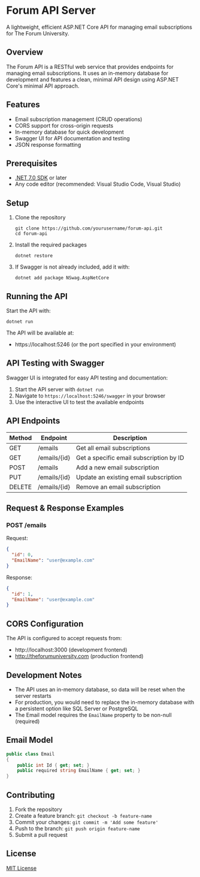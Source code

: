 # Forum API Server

A lightweight, efficient ASP.NET Core API for managing email subscriptions for The Forum University.

## Overview

The Forum API is a RESTful web service that provides endpoints for managing email subscriptions. It uses an in-memory database for development and features a clean, minimal API design using ASP.NET Core's minimal API approach.

## Features

- Email subscription management (CRUD operations)
- CORS support for cross-origin requests
- In-memory database for quick development
- Swagger UI for API documentation and testing
- JSON response formatting

## Prerequisites

- [.NET 7.0 SDK](https://dotnet.microsoft.com/download/dotnet/7.0) or later
- Any code editor (recommended: Visual Studio Code, Visual Studio)

## Setup

1. Clone the repository
   ```
   git clone https://github.com/yourusername/forum-api.git
   cd forum-api
   ```

2. Install the required packages
   ```
   dotnet restore
   ```
   
3. If Swagger is not already included, add it with:
   ```
   dotnet add package NSwag.AspNetCore
   ```

## Running the API

Start the API with:

```
dotnet run
```

The API will be available at:
- https://localhost:5246 (or the port specified in your environment)

## API Testing with Swagger

Swagger UI is integrated for easy API testing and documentation:

1. Start the API server with `dotnet run`
2. Navigate to `https://localhost:5246/swagger` in your browser
3. Use the interactive UI to test the available endpoints

## API Endpoints

| Method | Endpoint | Description |
|--------|----------|-------------|
| GET    | /emails  | Get all email subscriptions |
| GET    | /emails/{id} | Get a specific email subscription by ID |
| POST   | /emails  | Add a new email subscription |
| PUT    | /emails/{id} | Update an existing email subscription |
| DELETE | /emails/{id} | Remove an email subscription |

## Request & Response Examples

### POST /emails

Request:
```json
{
  "id": 0,
  "EmailName": "user@example.com"
}
```

Response:
```json
{
  "id": 1,
  "EmailName": "user@example.com"
}
```

## CORS Configuration

The API is configured to accept requests from:
- http://localhost:3000 (development frontend)
- http://theforumuniversity.com (production frontend)

## Development Notes

- The API uses an in-memory database, so data will be reset when the server restarts
- For production, you would need to replace the in-memory database with a persistent option like SQL Server or PostgreSQL
- The Email model requires the `EmailName` property to be non-null (required)

## Email Model

```csharp
public class Email
{
    public int Id { get; set; }
    public required string EmailName { get; set; }
}
```

## Contributing

1. Fork the repository
2. Create a feature branch: `git checkout -b feature-name`
3. Commit your changes: `git commit -m 'Add some feature'`
4. Push to the branch: `git push origin feature-name`
5. Submit a pull request

## License

[MIT License](LICENSE)